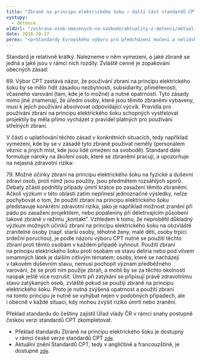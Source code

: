 ```yaml
---
title: "Zbraně na principu elektrického šoku – další část standardů CPT přeložená do češtiny"
vystupy:
  - detence
oldUrl: "/ochrana-osob-omezenych-na-svobode/aktuality-z-detenci/aktuality-z-detenci-2016/zbrane-na-principu-elektrickeho-soku-dalsi-cast-standardu-cpt-prelozena-do-cestiny/"
date: 2016-10-17
perex: "<p>Standardy Evropského výboru pro předcházení mučení a nelidskému nebo ponižujícímu zacházení nebo trestání (CPT) tvoří tematické výňatky z každoročních všeobecných zpráv. Roku 2010 vyšel standard týkající se používání zbraní na principu elektrického šoku – anglicky electrical discharge weapons.</p>"
---
```


<!-- imported from the old website -->

<p>Standard je relativně krátký. Nalezneme v něm vymezení, o jaké zbraně se jedná a jaké jsou v rámci nich rozdíly. Zvláště cenné je zopakování obecných zásad:</p> <p>69. Výbor CPT zastává názor, že používání zbraní na principu elektrického šoku by se mělo řídit zásadou nezbytnosti, subsidiarity, přiměřenosti, včasného varování (tam, kde je to možné) a nutné opatrnosti. Tyto zásady mimo jiné znamenají, že úřední osoby, které jsou těmito zbraněmi vybaveny, musí k jejich používání absolvovat odpovídající výcvik. Pravidla pro používání zbraní na principu elektrického šoku schopných vystřelovat projektily by měla přímo vycházet z pravidel platných pro používání střelných zbraní.</p> <p>V části o uplatňování těchto zásad v konkrétních situacích, tedy například vymezení, kde by se v zásadě tyto zbraně používat neměly (personálem věznic a jiných míst, kde jsou lidé omezeni na svobodě). Standard dále formuluje nároky na školení osob, které se zbraněmi pracují, a upozorňuje na nejasná zdravotní rizika:</p> <p>79. Možné účinky zbraní na principu elektrického šoku na fyzické a duševní zdraví osob, proti nimž jsou použity, jsou předmětem rozsáhlých sporů. Debaty zčásti podnítily případy úmrtí krátce po zasažení těmito zbraněmi. Ačkoli výzkum v této oblasti zatím nepřinesl jednoznačné výsledky, nelze pochybovat o tom, že použití zbraní na principu elektrického šoku představuje konkrétní zdravotní rizika, jako je například možnost zranění při pádu po zasažení projektilem, nebo popáleniny při déletrvajícím působení takové zbraně v režimu „kontakt“. Vzhledem k tomu, že neproběhl důkladný výzkum možných účinků zbraní na principu elektrického šoku na obzvláště zranitelné osoby (např. starší osoby, těhotné ženy, malé děti, osoby trpící srdeční poruchou), je podle názoru výboru CPT nutné se použití těchto zbraní proti těmto osobám v každém případě vyhnout. Použití zbraní na principu elektrického šoku proti osobám ve stavu deliria nebo pod vlivem omamných látek je dalším citlivým tématem; osoby, které se nacházejí v takovém duševním stavu, nemusí pochopit význam předběžného varování, že se proti nim použije zbraň, a mohli by se za těchto okolností naopak ještě více rozrušit. Úmrtí při zatýkání se připisují právě zdravotnímu stavu zatýkaných osob, zvláště pokud se použijí zbraně na principu elektrického šoku. Proto je nutná zvýšená opatrnost a použití zbraní na tomto principu je nutné se vyhýbat nejen v podobných případech, ale i obecně v každé situaci, kdy mohou zvýšit riziko úmrtí nebo zranění.</p> <p><a name="_GoBack"></a>Překlad standardu do češtiny zajistil Úřad vlády ČR v rámci snahy postupně českou verzi standardů CPT zkompletovat.</p><ul><li>Překlad standardu Zbraně na principu elektrického šoku je dostupný v rámci české verze standardů CPT <a href="http://www.cpt.coe.int/lang/cze/cze-standards.pdf" style="font-size: 12.8px;">zde</a><span style="font-size: 12.8px;">.</span></li><li>Aktuální znění Standardů CPT, tedy v angličtině a francouzštině, je dostupné <a href="http://www.cpt.coe.int/en/docsstandards.htm" style="font-size: 12.8px;">zde</a><span style="font-size: 12.8px;">.</span></li></ul> <a name="_msocom_1"></a> <p></p>
